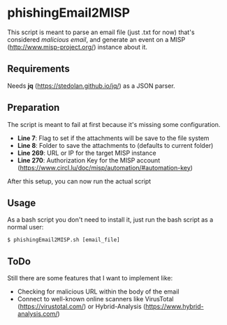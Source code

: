 # phishingEmail2MISP

This script is meant to parse an email file (just .txt for now) that's considered *malicious email*, and generate an event on a MISP (http://www.misp-project.org/) instance about it.


## Requirements

Needs __jq__ (https://stedolan.github.io/jq/) as a JSON parser.


## Preparation

The script is meant to fail at first because it's missing some configuration.

* **Line 7**: Flag to set if the attachments will be save to the file system
* **Line 8**: Folder to save the attachments to (defaults to current folder)
* **Line 269**: URL or IP for the target MISP instance
* **Line 270**: Authorization Key for the MISP account (https://www.circl.lu/doc/misp/automation/#automation-key)

After this setup, you can now run the actual script


## Usage

As a bash script you don't need to install it, just run the bash script as a normal user:

`
$ phishingEmail2MISP.sh [email_file]
`


## ToDo

Still there are some features that I want to implement like:

* Checking for malicious URL within the body of the email
* Connect to well-known online scanners like VirusTotal (https://virustotal.com/) or Hybrid-Analysis (https://www.hybrid-analysis.com/)
